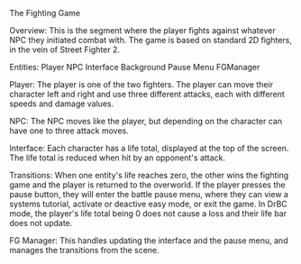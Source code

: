 The Fighting Game

Overview:
This is the segment where the player fights against whatever NPC they initiated combat with. The game is based on standard 2D fighters, in the vein of Street Fighter 2. 

Entities:
	Player
	NPC
	Interface
	Background
	Pause Menu
	FGManager

Player:
The player is one of the two fighters. The player can move their character left and right and use three different attacks, each with different speeds and damage values.

NPC:
The NPC moves like the player, but depending on the character can have one to three attack moves.

Interface:
Each character has a life total, displayed at the top of the screen. The life total is reduced when hit by an opponent's attack.

Transitions:
When one entity's life reaches zero, the other wins the fighting game and the player is returned to the overworld. If the player presses the pause button, they will enter the battle pause menu, where they can view a systems tutorial, activate or deactive easy mode, or exit the game.
In DrBC mode, the player's life total being 0 does not cause a loss and their life bar does not update.

FG Manager:
This handles updating the interface and the pause menu, and manages the transitions from the scene.
